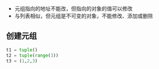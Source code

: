 - 元组指向的地址不能改，但指向的对象的值可以修改
- 与列表相似，但元组是不可变的对象，不能修改、添加或删除

## 创建元组

```python
t1 = tuple()
t2 = tuple(range(3))
t3 = (1,2,3)
```


